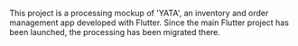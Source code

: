 This project is a processing mockup of 'YATA', an inventory and order management app developed with Flutter.
Since the main Flutter project has been launched, the processing has been migrated there.
